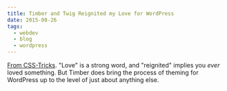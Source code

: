 ```yaml
---
title: Timber and Twig Reignited my Love for WordPress
date: 2015-08-26
tags:
  - webdev
  - blog
  - wordpress
---
```


[From CSS-Tricks](https://css-tricks.com/timber-and-twig-reignited-my-love-for-wordpress/). "Love" is a strong word, and "reignited" implies you *ever* loved something. But Timber does bring the process of theming for WordPress up to the level of just about anything else.
